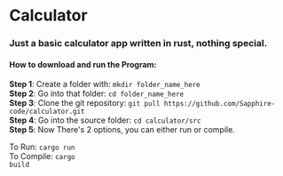 <h1>Calculator</h1>

<h3>Just a basic calculator app written in rust, nothing special.</h3>


<h4>How to download and run the Program:</h4>
<b>Step 1</b>: Create a folder with: <code>mkdir folder_name_here</code><br>
<b>Step 2</b>: Go into that folder: <code>cd folder_name_here</code><br>
<b>Step 3</b>: Clone the git repository: <code>git pull https://github.com/Sapphire-code/calculator.git</code><br>
<b>Step 4</b>: Go into the source folder: <code>cd calculator/src</code><br>
<b>Step 5</b>: Now There's 2 options, you can either run or compile.<br>

To Run: <code>cargo run</code><br>
To Compile: <code>cargo build</code>

